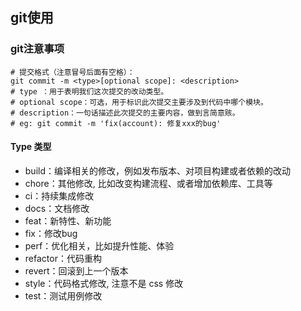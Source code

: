 ## git使用

### git注意事项

```git
# 提交格式（注意冒号后面有空格）：
git commit -m <type>[optional scope]: <description>
# type ：用于表明我们这次提交的改动类型。
# optional scope：可选，用于标识此次提交主要涉及到代码中哪个模块。
# description：一句话描述此次提交的主要内容，做到言简意赅。
# eg: git commit -m 'fix(account): 修复xxx的bug'
```

#### Type 类型

- build：编译相关的修改，例如发布版本、对项目构建或者依赖的改动
- chore：其他修改, 比如改变构建流程、或者增加依赖库、工具等
- ci：持续集成修改
- docs：文档修改
- feat：新特性、新功能
- fix：修改bug
- perf：优化相关，比如提升性能、体验
- refactor：代码重构
- revert：回滚到上一个版本
- style：代码格式修改, 注意不是 css 修改
- test：测试用例修改
